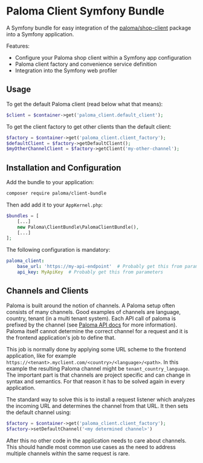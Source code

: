 # Paloma Client Symfony Bundle

A Symfony bundle for easy integration of the
[paloma/shop-client](https://github.com/paloma-middleware/shop-client-php)
package into a Symfony application.

Features:
- Configure your Paloma shop client within a Symfony app configuration
- Paloma client factory and convenience service definition
- Integration into the Symfony web profiler


## Usage

To get the default Paloma client (read below what that means):

```php
$client = $container->get('paloma_client.default_client');
```

To get the client factory to get other clients than the default client:

```php
$factory = $container->get('paloma_client.client_factory');
$defaultClient = $factory->getDefaultClient();
$myOtherChannelClient = $factory->getClient('my-other-channel');
```


## Installation and Configuration

Add the bundle to your application:

```bash
composer require paloma/client-bundle
```

Then add add it to your `AppKernel.php`:

```php
$bundles = [
    [...]
    new Paloma\ClientBundle\PalomaClientBundle(),
    [...]
];
```

The following configuration is mandatory:

```yaml
paloma_client:
    base_url: 'https://my-api-endpoint'  # Probably get this from parameters
    api_key: MyApiKey  # Probably get this from parameters
```


## Channels and Clients

Paloma is built around the notion of channels. A Paloma setup often consists of
many channels. Good examples of channels are language, country, tenant (in a 
multi tenant system). Each API call of paloma is prefixed by the channel (see 
[Paloma API docs](https://docs.paloma.one/) for more information). Paloma itself
cannot determine the correct channel for a request and it is the frontend
application's job to define that.

This job is normally done by applying some URL scheme to the frontend 
application, like for example
`https://<tenant>.myclient.com/<country>/<language>/<path>`. In this example the
resulting Paloma channel might be `tenant_country_language`. The important part
is that channels are project specific and can change in syntax and semantics.
For that reason it has to be solved again in every application.

The standard way to solve this is to install a request listener which
analyzes the incoming URL and determines the channel from that URL. It then sets
the default channel using:

```php
$factory = $container->get('paloma_client.client_factory');
$factory->setDefaultChannel('<my determined channel>')
```

After this no other code in the application needs to care about channels. This
should handle most common use cases as the need to address multiple channels
within the same request is rare.
